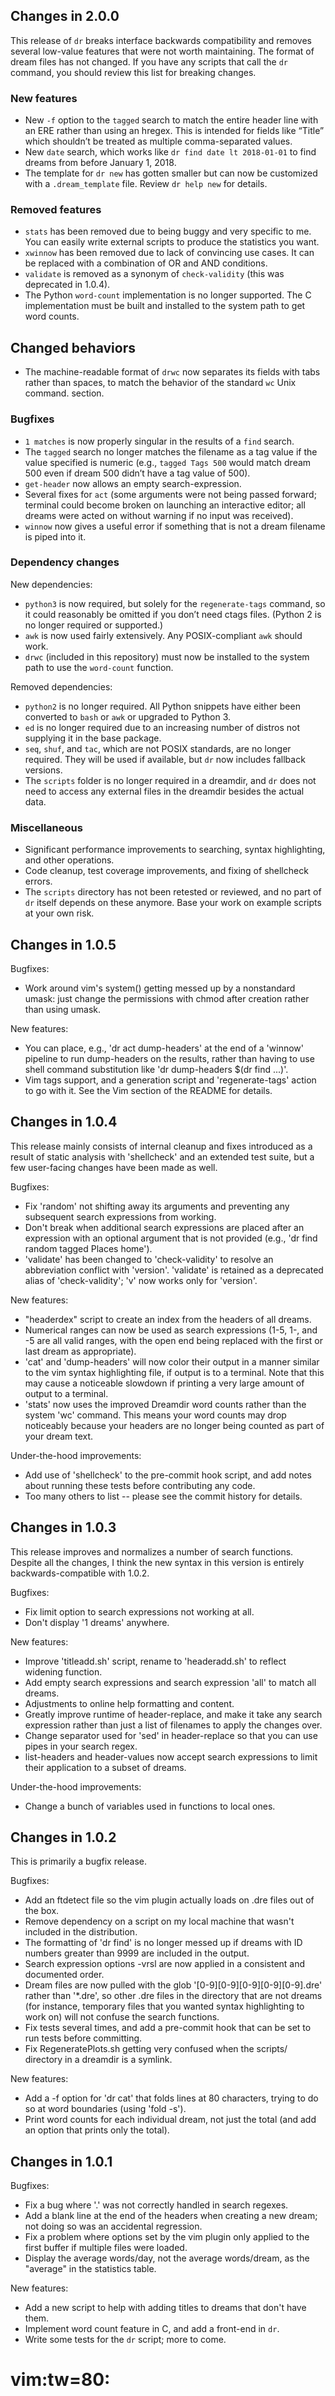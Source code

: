 Changes in 2.0.0
----------------

This release of `dr` breaks interface backwards compatibility
    and removes several low-value features
    that were not worth maintaining.
The format of dream files has not changed.
If you have any scripts that call the `dr` command,
    you should review this list for breaking changes.


### New features

* New `-f` option to the `tagged` search to match the entire header line with
  an ERE rather than using an hregex. This is intended for fields like “Title”
  which shouldn’t be treated as multiple comma-separated values.
* New `date` search, which works like `dr find date lt 2018-01-01` to find
  dreams from before January 1, 2018.
* The template for `dr new` has gotten smaller but can now be customized with a
  `.dream_template` file. Review `dr help new` for details.


### Removed features

* `stats` has been removed due to being buggy and very specific to me.
  You can easily write external scripts to produce the statistics you want.
* `xwinnow` has been removed due to lack of convincing use cases. It can be
  replaced with a combination of OR and AND conditions.
* `validate` is removed as a synonym of `check-validity` (this was deprecated
  in 1.0.4).
* The Python `word-count` implementation is no longer supported. The C
  implementation must be built and installed to the system path to get word
  counts.


## Changed behaviors

* The machine-readable format of `drwc` now separates its fields with tabs
  rather than spaces, to match the behavior of the standard `wc` Unix command.
  section.


### Bugfixes

* `1 matches` is now properly singular in the results of a `find` search.
* The `tagged` search no longer matches the filename as a tag value if the
  value specified is numeric (e.g., `tagged Tags 500` would match dream 500
  even if dream 500 didn’t have a tag value of 500).
* `get-header` now allows an empty search-expression.
* Several fixes for `act` (some arguments were not being passed forward;
  terminal could become broken on launching an interactive editor; all dreams
  were acted on without warning if no input was received).
* `winnow` now gives a useful error if something that is not a dream filename
  is piped into it.


### Dependency changes

New dependencies:

* `python3` is now required, but solely for the `regenerate-tags` command,
  so it could reasonably be omitted if you don’t need ctags files.
  (Python 2 is no longer required or supported.)
* `awk` is now used fairly extensively. Any POSIX-compliant `awk` should
  work.
* `drwc` (included in this repository) must now be installed to the system
  path to use the `word-count` function.

Removed dependencies:

* `python2` is no longer required. All Python snippets have either been
  converted to `bash` or `awk` or upgraded to Python 3.
* `ed` is no longer required due to an increasing number of distros
  not supplying it in the base package.
* `seq`, `shuf`, and `tac`, which are not POSIX standards, are no longer
  required. They will be used if available, but `dr` now includes fallback
  versions.
* The `scripts` folder is no longer required in a dreamdir,
  and `dr` does not need to access
  any external files in the dreamdir besides the actual data.


### Miscellaneous

* Significant performance improvements to searching, syntax highlighting, and
  other operations.
* Code cleanup, test coverage improvements, and fixing of shellcheck errors.
* The `scripts` directory has not been retested or reviewed, and no part of
  `dr` itself depends on these anymore. Base your work on example scripts at
  your own risk.


Changes in 1.0.5
----------------

Bugfixes:

* Work around vim's system() getting messed up by a nonstandard umask: just
  change the permissions with chmod after creation rather than using umask.

New features:

* You can place, e.g., 'dr act dump-headers' at the end of a 'winnow' pipeline
  to run dump-headers on the results, rather than having to use shell command
  substitution like 'dr dump-headers $(dr find ...)'.
* Vim tags support, and a generation script and 'regenerate-tags' action to go
  with it. See the Vim section of the README for details.


Changes in 1.0.4
----------------

This release mainly consists of internal cleanup and fixes introduced as a
result of static analysis with 'shellcheck' and an extended test suite, but a
few user-facing changes have been made as well.

Bugfixes:

* Fix 'random' not shifting away its arguments and preventing any subsequent
  search expressions from working.
* Don't break when additional search expressions are placed after an
  expression with an optional argument that is not provided (e.g., 'dr find
  random tagged Places home').
* 'validate' has been changed to 'check-validity' to resolve an abbreviation
  conflict with 'version'. 'validate' is retained as a deprecated alias of
  'check-validity'; 'v' now works only for 'version'.

New features:

* "headerdex" script to create an index from the headers of all dreams.
* Numerical ranges can now be used as search expressions (1-5, 1-, and -5 are
  all valid ranges, with the open end being replaced with the first or last
  dream as appropriate).
* 'cat' and 'dump-headers' will now color their output in a manner similar to
  the vim syntax highlighting file, if output is to a terminal. Note that this
  may cause a noticeable slowdown if printing a very large amount of output to a
  terminal.
* 'stats' now uses the improved Dreamdir word counts rather than the system 'wc'
  command. This means your word counts may drop noticeably because your headers
  are no longer being counted as part of your dream text.

Under-the-hood improvements:

* Add use of 'shellcheck' to the pre-commit hook script, and add notes about
  running these tests before contributing any code.
* Too many others to list -- please see the commit history for details.


Changes in 1.0.3
----------------

This release improves and normalizes a number of search functions. Despite all
the changes, I think the new syntax in this version is entirely
backwards-compatible with 1.0.2.

Bugfixes:

* Fix limit option to search expressions not working at all.
* Don't display '1 dreams' anywhere.

New features:

* Improve 'titleadd.sh' script, rename to 'headeradd.sh' to reflect widening
  function.
* Add empty search expressions and search expression 'all' to match all dreams.
* Adjustments to online help formatting and content.
* Greatly improve runtime of header-replace, and make it take any search
  expression rather than just a list of filenames to apply the changes over.
* Change separator used for 'sed' in header-replace so that you can use pipes in
  your search regex.
* list-headers and header-values now accept search expressions to limit their
  application to a subset of dreams.

Under-the-hood improvements:

* Change a bunch of variables used in functions to local ones.


Changes in 1.0.2
----------------

This is primarily a bugfix release.

Bugfixes:

* Add an ftdetect file so the vim plugin actually loads on .dre files out of
  the box.
* Remove dependency on a script on my local machine that wasn't included in the
  distribution.
* The formatting of 'dr find' is no longer messed up if dreams with ID numbers
  greater than 9999 are included in the output.
* Search expression options -vrsl are now applied in a consistent and documented
  order.
* Dream files are now pulled with the glob '[0-9][0-9][0-9][0-9][0-9].dre'
  rather than '*.dre', so other .dre files in the directory that are not dreams
  (for instance, temporary files that you wanted syntax highlighting to work on)
  will not confuse the search functions.
* Fix tests several times, and add a pre-commit hook that can be set to run
  tests before committing.
* Fix RegeneratePlots.sh getting very confused when the scripts/ directory in a
  dreamdir is a symlink.

New features:

* Add a -f option for 'dr cat' that folds lines at 80 characters, trying to do
  so at word boundaries (using 'fold -s').
* Print word counts for each individual dream, not just the total (and add an
  option that prints only the total).


Changes in 1.0.1
----------------

Bugfixes:

* Fix a bug where '.' was not correctly handled in search regexes.
* Add a blank line at the end of the headers when creating a new dream; not
  doing so was an accidental regression.
* Fix a problem where options set by the vim plugin only applied to the first
  buffer if multiple files were loaded.
* Display the average words/day, not the average words/dream, as the "average"
  in the statistics table.

New features:

* Add a new script to help with adding titles to dreams that don't have them.
* Implement word count feature in C, and add a front-end in `dr`.
* Write some tests for the `dr` script; more to come.

# vim:tw=80:
